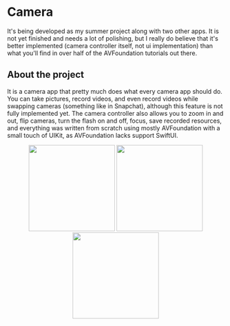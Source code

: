 # Camera
It's being developed as my summer project along with two other apps. It is not yet finished and needs a lot of polishing, but I really do believe that it's better implemented (camera controller itself, not ui implementation) than what you'll find in over half of the AVFoundation tutorials out there.

## About the project
It is a camera app that pretty much does what every camera app should do. You can take pictures, record videos, and even record videos while swapping cameras (something like in Snapchat), although this feature is not fully implemented yet. The camera controller also allows you to zoom in and out, flip cameras, turn the flash on and off, focus, save recorded resources, and everything was written from scratch using mostly AVFoundation with a small touch of UIKit, as AVFoundation lacks support SwiftUI.

<p float="left" align="center">
  <img src="https://i.imgur.com/S3BRAPt.png" width="200">
  <img src="https://i.imgur.com/TA5r2xB.png" width="200">
  <img src="https://i.imgur.com/bset1Tg.png" width="200">
</p>
